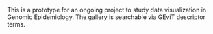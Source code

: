 This is a prototype for an ongoing project to study data visualization in Genomic Epidemiology. The gallery is searchable via GEviT descriptor terms.
